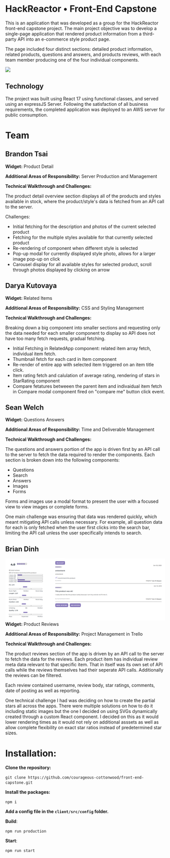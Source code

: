 # HackReactor • Front-End Capstone

This is an application that was developed as a group for the HackReactor front-end capstone project. The main project objective was to develop a single-page application that rendered product information from a third-party API into an e-commerce style product page. 

The page included four distinct sections: detailed product information, related products, questions and answers, and products reviews, with each team member producing one of the four individual components. 

![](https://i.imgur.com/44pVrTl.png)

## Technology
The project was built using React 17 using functional classes, and served using an expressJS Server. Following the satisfaction of all business requirements, the completed application was deployed to an AWS server for public consumption.

# Team

## Brandon Tsai
**Widget:** Product Detail

**Additional Areas of Responsibility:**  Server Production and Management

**Technical Walkthrough and Challenges:**

The product detail overview section displays all of the products and styles available in stock, where the product/style's data is fetched from an API call to the server.

Challenges:
- Initial fetching for the description and photos of the current selected product
- Fetching for the multiple styles available for that currently selected product
- Re-rendering of component when different style is selected
- Pop-up modal for currently displayed style photo, allows for a larger image pop-up on click
- Carousel display for all available styles for selected product, scroll through photos displayed by clicking on arrow


## Darya Kutovaya
**Widget:** Related Items

**Additional Areas of Responsibility:** CSS and Styling Management

**Technical Walkthrough and Challenges:**

Breaking down a big component into smaller sections and requesting only the data needed for each smaller component to display so API does not have too many fetch requests, gradual fetching.
- Initial Fetching in RelatedApp component: related item array fetch, individual item fetch.
- Thumbnail fetch for each card in Item component
- Re-render of entire app with selected item triggered on an item title click.
- Item rating fetch and calulation of average rating, rendering of stars in StarRating component
- Compare fetatures betweeen the parent item and indivaidual item fetch in Compare modal component fired on "compare me" button click event.

## Sean Welch
**Widget:** Questions Answers

**Additional Areas of Responsibility:** Time and Deliverable Management

**Technical Walkthrough and Challenges:**

The questions and answers portion of the app is driven first by an API call to the server to fetch the data required to render the components. Each section is broken down into the following components:

* Questions
* Search
* Answers
* Images
* Forms

Forms and images use a modal format to present the user with a focused view to view images or complete forms.

One main challenge was ensuring that data was rendered quickly, which meant mitigating API calls unless necessary. For example, all question data for each is only fetched when the user first clicks into the search bar, limiting the API call unless the user specifically intends to search.

## Brian Dinh
![Review](https://raw.githubusercontent.com/bgtdinh/Atelier/main/reviews.PNG)
**Widget:** Product Reviews

**Additional Areas of Responsibility:** Project Management in Trello

**Technical Walkthrough and Challenges:**

The product reviews section of the app is driven by an API call to the server to fetch the data for the reviews. Each product item has individual review meta data relevant to that specific item. That in itself was its own set of API calls while the reviews themselves had their seperate API calls. Additionally the reviews can be filtered.

Each review contained username, review body, star ratings, comments, date of posting as well as reporting.

One technical challenge I had was deciding on how to create the partial stars all across the apps. There were multiple solutions on how to do it including static images but the one I decided on using SVGs dynamically created through a custom React component. I decided on this as it would lower rendering times as it would not rely on additional asssets as well as allow complete flexibility on exact star ratios instead of predetermined star sizes.



# Installation:

**Clone the repository:**
```
git clone https://github.com/courageous-cottonwood/front-end-capstone.git
```
**Install the packages:**
```
npm i
```
**Add a config file in the `client/src/config` folder.**

**Build**:
```
npm run production
```
**Start**:
```
npm run start
```
